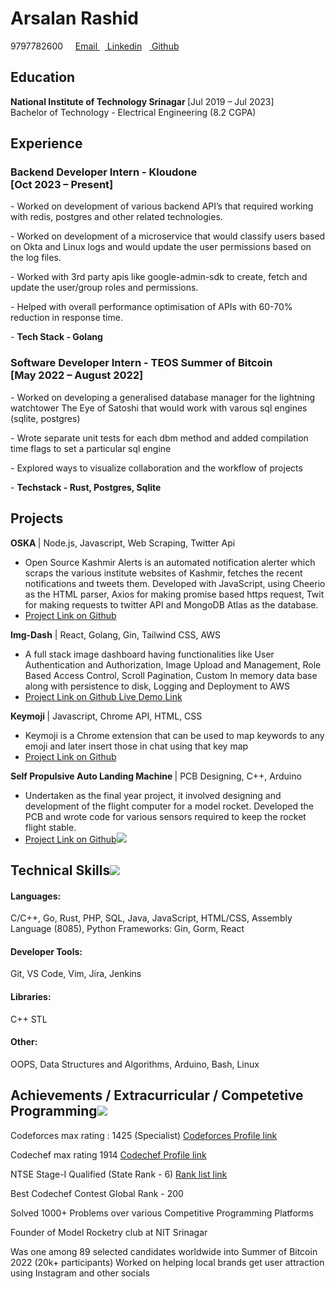# Arsalan Rashid

9797782600
&nbsp; &nbsp; [ Email ](mailto:arsalanrashidthoker@gmail.com)
&nbsp;&nbsp;[ Linkedin](https://www.linkedin.com/in/arsalan-rashid-thoker/)
&nbsp;&nbsp;[ Github](https://github.com/SpoonBuoy/)

## Education
<p> <b> National Institute of Technology Srinagar </b>
[Jul 2019 – Jul 2023] <br>Bachelor of Technology - Electrical Engineering (8.2 CGPA)</p>

## Experience
### <p>Backend Developer Intern - Kloudone   <br>      [Oct 2023 – Present] </p>
<p>- Worked on development of various backend API’s that required working with redis, postgres and other related technologies.</p><p>- Worked on development of a microservice that would classify users based on Okta and Linux logs and would update the user permissions based on the log files.</p><p>- Worked with 3rd party apis like google-admin-sdk to create, fetch and update the user/group roles and permissions.</p><p>- Helped with overall performance optimisation of APIs with 60-70% reduction in response time.</p><p>- <b> Tech Stack - Golang </b> </p>

### <p>Software Developer Intern - TEOS Summer of Bitcoin <br> [May 2022 – August 2022]</p>
<p>- Worked on developing a generalised database manager for the lightning watchtower The Eye of Satoshi that would work with varous sql engines (sqlite, postgres)</p><p>- Wrote separate unit tests for each dbm method and added compilation time flags to set a particular sql engine</p><p>- Explored ways to visualize collaboration and the workflow of projects</p><p>- <b> Techstack - Rust, Postgres, Sqlite </b> </p>

## Projects

<b> OSKA </b> | Node.js, Javascript, Web Scraping, Twitter Api

- Open Source Kashmir Alerts is an automated notification alerter which scraps the various institute websites of Kashmir, fetches the recent notifications and tweets them. Developed with JavaScript, using Cheerio as the HTML parser, Axios for making promise based https request, Twit for making requests to twitter API and MongoDB Atlas as the database.
- [Project Link on Github](https://github.com/SpoonBuoy/oska)

<b> Img-Dash</b> | React, Golang, Gin, Tailwind CSS, AWS 

- A full stack image dashboard having functionalities like User Authentication and Authorization, Image Upload and Management, Role Based Access Control, Scroll Pagination, Custom In memory data base along with persistence to disk, Logging and Deployment to AWS
- [Project Link on Github ](https://github.com/SpoonBuoy/img-dash)[Live Demo Link](http://65.0.53.93:3000/)

<b> Keymoji </b> | Javascript, Chrome API, HTML, CSS 

- Keymoji is a Chrome extension that can be used to map keywords to any emoji and later insert those in chat using that key map
- [Project Link on Github](https://github.com/SpoonBuoy/boolean)

<b> Self Propulsive Auto Landing Machine </b>| PCB Designing, C++, Arduino

- Undertaken as the final year project, it involved designing and development of the flight computer for a model rocket. Developed the PCB and wrote code for various sensors required to keep the rocket flight stable.
- [Project Link on Github](https://github.com/SpoonBuoy/SPALM)![](Aspose.Words.b764d06d-6040-403d-bb43-01db76360a8f.001.png)

## Technical Skills![](Aspose.Words.b764d06d-6040-403d-bb43-01db76360a8f.002.png)

#### Languages:  
C/C++, Go, Rust, PHP, SQL, Java, JavaScript, HTML/CSS, Assembly Language (8085), Python Frameworks: Gin, Gorm, React

#### Developer Tools: 
Git, VS Code, Vim, Jira, Jenkins

#### Libraries: 
C++ STL

#### Other: 
OOPS, Data Structures and Algorithms, Arduino, Bash, Linux

## Achievements / Extracurricular / Competetive Programming![](Aspose.Words.b764d06d-6040-403d-bb43-01db76360a8f.003.png)

Codeforces max rating : 1425 (Specialist) [Codeforces Profile link](https://codeforces.com/profile/arsln)

Codechef max rating 1914 [Codechef Profile link](https://www.codechef.com/users/northpole)

NTSE Stage-I Qualified (State Rank - 6) [Rank list link](https://jkbose.nic.in/PageDoc/636742175336882059jkbose13feb2016.pdf)

Best Codechef Contest Global Rank - 200

Solved 1000+ Problems over various Competitive Programming Platforms

Founder of Model Rocketry club at NIT Srinagar

Was one among 89 selected candidates worldwide into Summer of Bitcoin 2022 (20k+ participants) Worked on helping local brands get user attraction using Instagram and other socials
